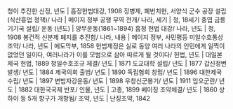 청이 추진한 신정, 년도		| 흠정헌법대강, 1908
징병제, 폐번치현, 서양식 군수 공장 설립(식산흥업 정책)/ 나라		| 메이지 정부
공행 무역 전개/ 나라, 세기		| 청, 18세기 중엽
금릉 기기국 설립/ 운동 (년도)		| 양무운동(1861~1894)
흠정 헌법 대강/ 나라, 년도		| 청, 1908
봉건적 신분제 폐지를 추진함/ 나라, 내용		| 메이지 정부, 사민평등
미일수호통상조약/ 나라, 년도		| 에도막부, 1858
헌법제정은 실로 동양 여러 나라의 인민에게 일찍이 없었던 일이다, 여러나라가 이를 모범으로 삼아 따르게 될 것이다/ 헌법, 년도		| 대일본 제국 헌법, 1889
청일수호조규 체결/ 년도		| 1871
도교대학 설립/ 년도		| 1877
갑신정변 발생/ 년도		| 1884
제국의회 출범/ 년도		| 1890
독립협회 창립/ 년도		| 1896
대한제국 수립/ 년도		| 1897
변법자강운동/ 년도		| 1898
우창신군봉기/ 년도		| 1911
임오군란/ 년도		| 1882
대한국국제 반포/ 인물, 년도		| 고종, 1899
베이징 조약체결/ 년도		| 1860
상하이 등 5개 항구가 개항됨/ 조약, 년도		| 난징조약, 1842

